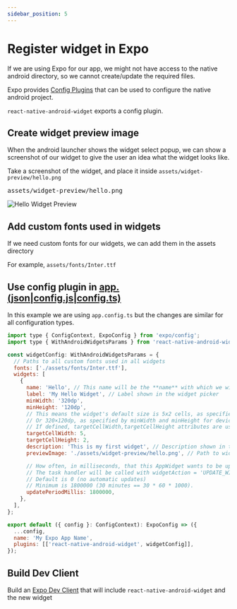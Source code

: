 ```yaml
---
sidebar_position: 5
---
```


# Register widget in Expo

If we are using Expo for our app, we might not have access to the native android directory, so we cannot create/update the required files.

Expo provides [Config Plugins](https://docs.expo.dev/guides/config-plugins/) that can be used to configure the native android project.

`react-native-android-widget` exports a config plugin.

## Create widget preview image

When the android launcher shows the widget select popup, we can show a screenshot of our widget to give the user an idea what the widget looks like.

Take a screenshot of the widget, and place it inside `assets/widget-preview/hello.png`

<pre>assets/widget-preview/hello.png</pre>

![Hello Widget Preview](/img/hello_preview.png)

## Add custom fonts used in widgets

If we need custom fonts for our widgets, we can add them in the assets directory

For example, `assets/fonts/Inter.ttf`

## Use config plugin in [app.(json|config.js|config.ts)](https://docs.expo.dev/workflow/configuration/)

In this example we are using `app.config.ts` but the changes are similar for all configuration types.

```js title="app.config.ts"
import type { ConfigContext, ExpoConfig } from 'expo/config';
import type { WithAndroidWidgetsParams } from 'react-native-android-widget';

const widgetConfig: WithAndroidWidgetsParams = {
  // Paths to all custom fonts used in all widgets
  fonts: ['./assets/fonts/Inter.ttf'],
  widgets: [
    {
      name: 'Hello', // This name will be the **name** with which we will reference our widget.
      label: 'My Hello Widget', // Label shown in the widget picker
      minWidth: '320dp',
      minHeight: '120dp',
      // This means the widget's default size is 5x2 cells, as specified by the targetCellWidth and targetCellHeight attributes.
      // Or 320×120dp, as specified by minWidth and minHeight for devices running Android 11 or lower.
      // If defined, targetCellWidth,targetCellHeight attributes are used instead of minWidth or minHeight.
      targetCellWidth: 5,
      targetCellHeight: 2,
      description: 'This is my first widget', // Description shown in the widget picker
      previewImage: './assets/widget-preview/hello.png', // Path to widget preview image

      // How often, in milliseconds, that this AppWidget wants to be updated.
      // The task handler will be called with widgetAction = 'UPDATE_WIDGET'.
      // Default is 0 (no automatic updates)
      // Minimum is 1800000 (30 minutes == 30 * 60 * 1000).
      updatePeriodMillis: 1800000,
    },
  ],
};

export default ({ config }: ConfigContext): ExpoConfig => ({
  ...config,
  name: 'My Expo App Name',
  plugins: [['react-native-android-widget', widgetConfig]],
});
```

## Build Dev Client

Build an [Expo Dev Client](https://docs.expo.dev/development/create-development-builds/) that will include `react-native-android-widget` and the new widget
